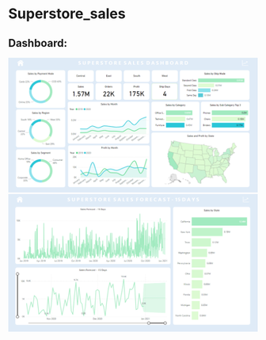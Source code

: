 # Superstore_sales

## Dashboard:

<img width="950" alt="Overview" src="https://github.com/DoanPhanThanh/Superstore_sales/blob/5b78df514983f469844671515f67ce898b925c05/Superstore%20Sales%20Dashboard.png">
<img width="950" alt="Analysis" src="https://github.com/DoanPhanThanh/Superstore_sales/blob/5b78df514983f469844671515f67ce898b925c05/Superstore%20Sales%20Forecast%20Dashboard.png">
